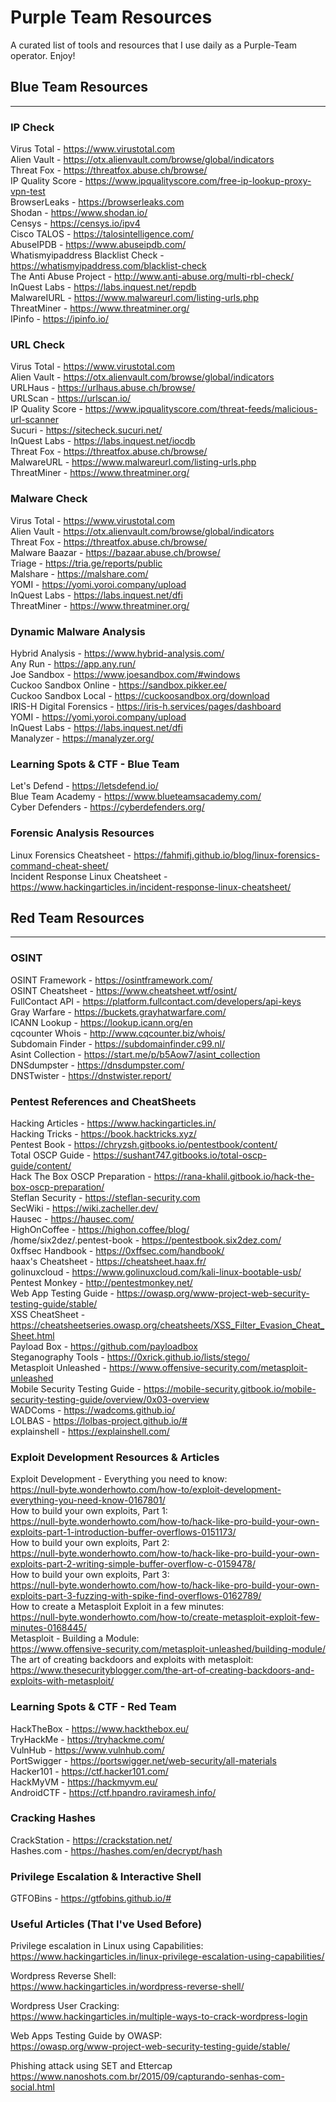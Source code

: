 # Purple Team Resources
A curated list of tools and resources that I use daily as a Purple-Team operator. Enjoy!

## Blue Team Resources
---
### IP Check
Virus Total - https://www.virustotal.com \
Alien Vault - https://otx.alienvault.com/browse/global/indicators \
Threat Fox - https://threatfox.abuse.ch/browse/ \
IP Quality Score - https://www.ipqualityscore.com/free-ip-lookup-proxy-vpn-test \
BrowserLeaks - https://browserleaks.com \
Shodan - https://www.shodan.io/ \
Censys - https://censys.io/ipv4 \
Cisco TALOS - https://talosintelligence.com/ \
AbuseIPDB - https://www.abuseipdb.com/ \
Whatismyipaddress Blacklist Check - https://whatismyipaddress.com/blacklist-check \
The Anti Abuse Project - http://www.anti-abuse.org/multi-rbl-check/ \
InQuest Labs - https://labs.inquest.net/repdb \
MalwareIURL - https://www.malwareurl.com/listing-urls.php \
ThreatMiner - https://www.threatminer.org/ \
IPinfo - https://ipinfo.io/

### URL Check
Virus Total - https://www.virustotal.com \
Alien Vault - https://otx.alienvault.com/browse/global/indicators \
URLHaus - https://urlhaus.abuse.ch/browse/ \
URLScan - https://urlscan.io/ \
IP Quality Score - https://www.ipqualityscore.com/threat-feeds/malicious-url-scanner \
Sucuri - https://sitecheck.sucuri.net/ \
InQuest Labs - https://labs.inquest.net/iocdb \
Threat Fox - https://threatfox.abuse.ch/browse/ \
MalwareURL - https://www.malwareurl.com/listing-urls.php \
ThreatMiner - https://www.threatminer.org/

### Malware Check
Virus Total - https://www.virustotal.com \
Alien Vault - https://otx.alienvault.com/browse/global/indicators \
Threat Fox - https://threatfox.abuse.ch/browse/ \
Malware Baazar - https://bazaar.abuse.ch/browse/ \
Triage - https://tria.ge/reports/public \
Malshare - https://malshare.com/ \
YOMI - https://yomi.yoroi.company/upload \
InQuest Labs - https://labs.inquest.net/dfi \
ThreatMiner - https://www.threatminer.org/

### Dynamic Malware Analysis
Hybrid Analysis - https://www.hybrid-analysis.com/ \
Any Run - https://app.any.run/ \
Joe Sandbox - https://www.joesandbox.com/#windows \
Cuckoo Sandbox Online - https://sandbox.pikker.ee/ \
Cuckoo Sandbox Local - https://cuckoosandbox.org/download \
IRIS-H Digital Forensics - https://iris-h.services/pages/dashboard \
YOMI - https://yomi.yoroi.company/upload \
InQuest Labs - https://labs.inquest.net/dfi \
Manalyzer - https://manalyzer.org/


### Learning Spots & CTF - Blue Team
Let's Defend - https://letsdefend.io/ \
Blue Team Academy - https://www.blueteamsacademy.com/ \
Cyber Defenders - https://cyberdefenders.org/

### Forensic Analysis Resources
Linux Forensics Cheatsheet - https://fahmifj.github.io/blog/linux-forensics-command-cheat-sheet/ \
Incident Response Linux Cheatsheet - https://www.hackingarticles.in/incident-response-linux-cheatsheet/

## Red Team Resources
---

### OSINT
OSINT Framework - https://osintframework.com/ \
OSINT Cheatsheet - https://www.cheatsheet.wtf/osint/ \
FullContact API - https://platform.fullcontact.com/developers/api-keys \
Gray Warfare - https://buckets.grayhatwarfare.com/ \
ICANN Lookup - https://lookup.icann.org/en \
cqcounter Whois - http://www.cqcounter.biz/whois/ \
Subdomain Finder - https://subdomainfinder.c99.nl/ \
Asint Collection - https://start.me/p/b5Aow7/asint_collection \
DNSdumpster - https://dnsdumpster.com/ \
DNSTwister - https://dnstwister.report/ 


### Pentest References and CheatSheets
Hacking Articles - https://www.hackingarticles.in/ \
Hacking Tricks - https://book.hacktricks.xyz/ \
Pentest Book - https://chryzsh.gitbooks.io/pentestbook/content/ \
Total OSCP Guide - https://sushant747.gitbooks.io/total-oscp-guide/content/ \
Hack The Box OSCP Preparation - https://rana-khalil.gitbook.io/hack-the-box-oscp-preparation/ \
Steflan Security - https://steflan-security.com \
SecWiki - https://wiki.zacheller.dev/ \
Hausec - https://hausec.com/ \
HighOnCoffee - https://highon.coffee/blog/ \
/home/six2dez/.pentest-book - https://pentestbook.six2dez.com/ \
0xffsec Handbook - https://0xffsec.com/handbook/ \
haax's Cheatsheet - https://cheatsheet.haax.fr/ \
golinuxcloud - https://www.golinuxcloud.com/kali-linux-bootable-usb/ \
Pentest Monkey - http://pentestmonkey.net/ \
Web App Testing Guide - https://owasp.org/www-project-web-security-testing-guide/stable/ \
XSS CheatSheet - https://cheatsheetseries.owasp.org/cheatsheets/XSS_Filter_Evasion_Cheat_Sheet.html \
Payload Box - https://github.com/payloadbox \
Steganography Tools - https://0xrick.github.io/lists/stego/ \
Metasploit Unleashed - https://www.offensive-security.com/metasploit-unleashed \
Mobile Security Testing Guide - https://mobile-security.gitbook.io/mobile-security-testing-guide/overview/0x03-overview \
WADComs - https://wadcoms.github.io/ \
LOLBAS - https://lolbas-project.github.io/# \
explainshell - https://explainshell.com/


### Exploit Development Resources & Articles
Exploit Development - Everything you need to know: \
https://null-byte.wonderhowto.com/how-to/exploit-development-everything-you-need-know-0167801/ \
How to build your own exploits, Part 1: \
https://null-byte.wonderhowto.com/how-to/hack-like-pro-build-your-own-exploits-part-1-introduction-buffer-overflows-0151173/ \
How to build your own exploits, Part 2: \
https://null-byte.wonderhowto.com/how-to/hack-like-pro-build-your-own-exploits-part-2-writing-simple-buffer-overflow-c-0159478/ \
How to build your own exploits, Part 3: \
https://null-byte.wonderhowto.com/how-to/hack-like-pro-build-your-own-exploits-part-3-fuzzing-with-spike-find-overflows-0162789/ \
How to create a Metasploit Exploit in a few minutes: \
https://null-byte.wonderhowto.com/how-to/create-metasploit-exploit-few-minutes-0168445/ \
Metasploit - Building a Module: \
https://www.offensive-security.com/metasploit-unleashed/building-module/ \
The art of creating backdoors and exploits with metasploit: \
https://www.thesecurityblogger.com/the-art-of-creating-backdoors-and-exploits-with-metasploit/


### Learning Spots & CTF - Red Team
HackTheBox - https://www.hackthebox.eu/ \
TryHackMe - https://tryhackme.com/ \
VulnHub - https://www.vulnhub.com/ \
PortSwigger - https://portswigger.net/web-security/all-materials \
Hacker101 - https://ctf.hacker101.com/ \
HackMyVM - https://hackmyvm.eu/ \
AndroidCTF - https://ctf.hpandro.raviramesh.info/

### Cracking Hashes
CrackStation - https://crackstation.net/ \
Hashes.com - https://hashes.com/en/decrypt/hash

### Privilege Escalation & Interactive Shell
GTFOBins - https://gtfobins.github.io/#

### Useful Articles (That I've Used Before)
Privilege escalation in Linux using Capabilities: \
https://www.hackingarticles.in/linux-privilege-escalation-using-capabilities/

Wordpress Reverse Shell: \
https://www.hackingarticles.in/wordpress-reverse-shell/ 

Wordpress User Cracking: \
https://www.hackingarticles.in/multiple-ways-to-crack-wordpress-login

Web Apps Testing Guide by OWASP: \
https://owasp.org/www-project-web-security-testing-guide/stable/

Phishing attack using SET and Ettercap \
https://www.nanoshots.com.br/2015/09/capturando-senhas-com-social.html
